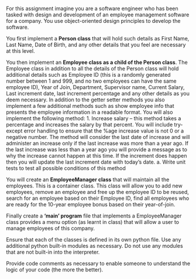 For this assignment imagine you are a software engineer who has been tasked with design and development of an employee management software for a company. You use object-oriented design principles to develop the software.

You first implement a **Person class** that will hold such details as First Name, Last Name, Date of Birth, and any other details that you feel are necessary at this level.

You then implement an **Employee class as a child of the Person class**. The Employee class in addition to all the details of the Person class will hold additional details such as Employee ID (this is a randomly generated number between 1 and 999, and no two employees can have the same employee ID), Year of Join, Department, Supervisor name, Current Salary, Last increment date, last increment percentage and any other details as you deem necessary. In addition to the getter setter methods you also implement a few additional methods such as show employee info that presents the employee information in a readable format. You will also implement the following method: 
          1.	Increase salary – this method takes a percentage and increases the salary by that percent. You will include try-except error handling to ensure                that the %age increase value is not 0 or a negative number. The method will consider the last date of increase and will administer an increase                 only if the last increase was more than a year ago. If the last increase was less than a year ago you will provide a message as to why the                     increase cannot happen at this time. If the increment does happen then you will update the last increment date with today’s date.
              a.	Write unit tests to test all possible conditions of this method


You will create an **EmployeeManager class** that will maintain all the employees. This is a container class. This class will allow you to add new employees, remove an employee and free up the employee ID to be reused, search for an employee based on their Employee ID, find all employees who are ready for the 10-year employee bonus based on their year-of-join.

Finally create a **‘main’ program** file that implements a EmployeeManager class provides a menu option (as learnt in class) that will allow a user to manage employees of this company. 

Ensure that each of the classes is defined in its own python file. Use any additional python built-in modules as necessary. Do not use any modules that are not built-in into the interpreter. 

Provide code comments as necessary to enable someone to understand the logic of your code (the more the better).

